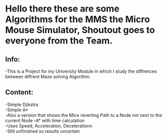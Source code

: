 # Hello there these are some Algorithms for the MMS the Micro Mouse Simulator, Shoutout goes to everyone from the Team.  
## Info:  
-This is a Project for my University Module in which I study the diffrences between diffrent Maze solving Algorithm.   
## Content:  
-Simple Djikstra  
-Simple A*  
    -Also a version that shows the Mice reverting Path to a Node not next to the current Node
-A* with time calculation  
    -Uses Speed, Acceleration, Decelerationn  
    -Still unfinished so results uncertain  

